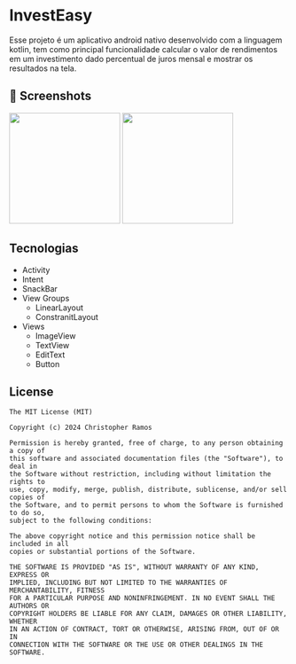 # InvestEasy
Esse projeto é um aplicativo android nativo desenvolvido com a linguagem kotlin, tem como principal funcionalidade calcular o valor de rendimentos em um investimento dado percentual de juros mensal e mostrar os resultados na tela.


## :camera_flash: Screenshots
<img src = https://github.com/user-attachments/assets/bcb1eea5-060f-4909-835b-dd57e314d18b width=200 />
<img src = https://github.com/user-attachments/assets/039ef304-a0ed-45b5-93d6-54bb43507cf5 width= 200 />


## Tecnologias
- Activity
- Intent
- SnackBar
- View Groups
  - LinearLayout
  - ConstranitLayout
- Views 
  - ImageView
  - TextView
  - EditText
  - Button


## License
```
The MIT License (MIT)

Copyright (c) 2024 Christopher Ramos 

Permission is hereby granted, free of charge, to any person obtaining a copy of
this software and associated documentation files (the "Software"), to deal in
the Software without restriction, including without limitation the rights to
use, copy, modify, merge, publish, distribute, sublicense, and/or sell copies of
the Software, and to permit persons to whom the Software is furnished to do so,
subject to the following conditions:

The above copyright notice and this permission notice shall be included in all
copies or substantial portions of the Software.

THE SOFTWARE IS PROVIDED "AS IS", WITHOUT WARRANTY OF ANY KIND, EXPRESS OR
IMPLIED, INCLUDING BUT NOT LIMITED TO THE WARRANTIES OF MERCHANTABILITY, FITNESS
FOR A PARTICULAR PURPOSE AND NONINFRINGEMENT. IN NO EVENT SHALL THE AUTHORS OR
COPYRIGHT HOLDERS BE LIABLE FOR ANY CLAIM, DAMAGES OR OTHER LIABILITY, WHETHER
IN AN ACTION OF CONTRACT, TORT OR OTHERWISE, ARISING FROM, OUT OF OR IN
CONNECTION WITH THE SOFTWARE OR THE USE OR OTHER DEALINGS IN THE SOFTWARE.
```
